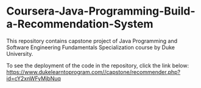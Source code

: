 # Coursera-Java-Programming-Build-a-Recommendation-System
This repository contains capstone project of Java Programming and Software Engineering Fundamentals Specialization course by Duke University.

To see the deployment of the code in the repository, click the link below:
https://www.dukelearntoprogram.com//capstone/recommender.php?id=cY2xnWFyMjbNuq
